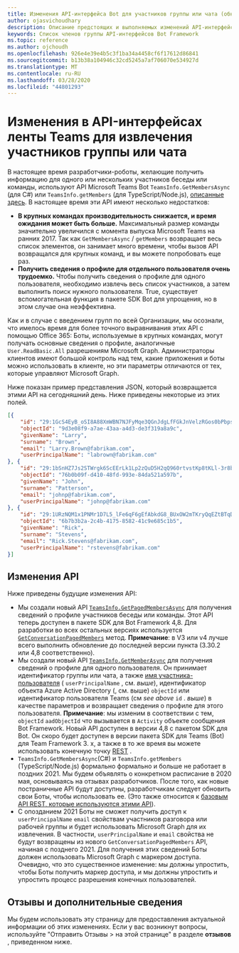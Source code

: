 ```yaml
---
title: Изменения API-интерфейса Bot для участников группы или чата (обновление 2020)
author: ojasvichoudhary
description: Описание предстоящих и выполняемых изменений API-интерфейсов Bot, используемых для получения участников команд и сеансов
keywords: Список членов группы API-интерфейсов Bot Framework
ms.topic: reference
ms.author: ojchoudh
ms.openlocfilehash: 926e4e39e4b5c3f1ba34a4458cf6f17612d86841
ms.sourcegitcommit: b13b38a104946c32cd5245a7af706070e534927d
ms.translationtype: MT
ms.contentlocale: ru-RU
ms.lasthandoff: 03/28/2020
ms.locfileid: "44801293"
---
```

# <a name="changes-to-teams-bot-apis-for-fetching-teamchat-members"></a>Изменения в API-интерфейсах ленты Teams для извлечения участников группы или чата

В настоящее время разработчики-роботы, желающие получить информацию для одного или нескольких участников беседы или команды, используют API Microsoft Teams Bot `TeamsInfo.GetMembersAsync` (для C#) или `TeamsInfo.getMembers` (для TypeScript/Node.js), [описанные здесь](https://docs.microsoft.com/microsoftteams/platform/bots/how-to/get-teams-context?tabs=dotnet#fetching-the-roster-or-user-profile). В настоящее время эти API имеют несколько недостатков:

* **В крупных командах производительность снижается, и время ожидания может быть больше.** Максимальный размер команды значительно увеличился с момента выпуска Microsoft Teams на ранних 2017. Так как `GetMembersAsync` / `getMembers` возвращает весь список элементов, он занимает много времени, чтобы вызов API возвращался для крупных команд, и вы можете попробовать еще раз.
* **Получить сведения о профиле для отдельного пользователя очень трудоемко.** Чтобы получить сведения о профиле для одного пользователя, необходимо извлечь весь список участников, а затем выполнить поиск нужного пользователя. True, существует вспомогательная функция в пакете SDK Bot для упрощения, но в этом случае она неэффективна.

Как и в случае с введением групп по всей Организации, мы осознали, что имелось время для более точного выравнивания этих API с помощью Office 365: Боты, используемые в крупных командах, могут получать основные сведения о профиле, аналогичные `User.ReadBasic.All` разрешениям Microsoft Graph. Администраторы клиентов имеют большой контроль над тем, какие приложения и боты можно использовать в клиенте, но эти параметры отличаются от тех, которые управляют Microsoft Graph.

Ниже показан пример представления JSON, который возвращается этими API на сегодняшний день. Ниже приведены некоторые из этих полей.

```json
[{
    "id": "29:1GcS4EyB_oSI8A88XmWBN7NJFyMqe3QGnJdgLfFGkJnVelzRGos0bPbpsfJjcbAD22bmKc4GMbrY2g4JDrrA8vM06X1-cHHle4zOE6U4ttcc",
    "objectId": "9d3e08f9-a7ae-43aa-a4d3-de3f319a8a9c",
    "givenName": "Larry",
    "surname": "Brown",
    "email": "Larry.Brown@fabrikam.com",
    "userPrincipalName": "labrown@fabrikam.com"
}, {
    "id": "29:1bSnHZ7Js2STWrgk6ScEErLk1Lp2zQuD5H2qQ960rtvstKp8tKLl-3r8b6DoW0QxZimuTxk_kupZ1DBMpvIQQUAZL-PNj0EORDvRZXy8kvWk",
    "objectId": "76b0b09f-d410-48fd-993e-84da521a597b",
    "givenName": "John",
    "surname": "Patterson",
    "email": "johnp@fabrikam.com",
    "userPrincipalName": "johnp@fabrikam.com"
}, {
    "id": "29:1URzNQM1x1PNMr1D7L5_lFe6qF6gEfAbkdG8_BUxOW2mTKryQqEZtBTqDt10-MghkzjYDuUj4KG6nvg5lFAyjOLiGJ4jzhb99WrnI7XKriCs",
    "objectId": "6b7b3b2a-2c4b-4175-8582-41c9e685c1b5",
    "givenName": "Rick",
    "surname": "Stevens",
    "email": "Rick.Stevens@fabrikam.com",
    "userPrincipalName": "rstevens@fabrikam.com"
}]
```

## <a name="api-changes"></a>Изменения API
Ниже приведены будущие изменения API:

* Мы создали новый API [`TeamsInfo.GetPagedMembersAsync`](https://docs.microsoft.com/microsoftteams/platform/bots/how-to/get-teams-context?tabs=dotnet#fetching-the-roster-or-user-profile) для получения сведений о профиле участников беседы или команды. Этот API теперь доступен в пакете SDK для Bot Framework 4,8. Для разработки во всех остальных версиях используется [`GetConversationPagedMembers`](https://docs.microsoft.com/dotnet/api/microsoft.bot.connector.conversationsextensions.getconversationpagedmembersasync?view=botbuilder-dotnet-stable) метод. **Примечание**: в V3 или v4 лучше всего выполнить обновление до последней версии пункта (3.30.2 или 4,8 соответственно). 
* Мы создали новый API [`TeamsInfo.GetMemberAsync`](https://docs.microsoft.com/microsoftteams/platform/bots/how-to/get-teams-context?tabs=dotnet#get-single-member-details) для получения сведений о профиле для одного пользователя. Он принимает идентификатор группы или чата, а также [имя участника-пользователя](https://docs.microsoft.com/windows/win32/ad/naming-properties#userprincipalname) ( `userPrincipalName` , см. *выше*), идентификатор объекта Azure Active Directory (, см. выше) `objectId` или идентификатор пользователя Teams (см *see above* `id` . *выше*) в качестве параметров и возвращает сведения о профиле для этого пользователя. **Примечание**: мы изменим в соответствии с тем, `objectId` `aadObjectId` что вызывается в `Activity` объекте сообщения Bot Framework. Новый API доступен в версии 4,8 с пакетом SDK для Bot. Он скоро будет доступен в версии пакета SDK для Teams (Bot) для Team Framework 3. x, а также в то же время вы можете использовать конечную точку [REST](https://docs.microsoft.com/microsoftteams/platform/bots/how-to/get-teams-context?tabs=json#get-single-member-details) .
* `TeamsInfo.GetMembersAsync`(C#) и `TeamsInfo.getMembers` (TypeScript/Node.js) формально формально и больше не работает в поздних 2021. Мы будем объявлять о конкретном расписание в 2020 мая, основываясь на отзывах разработчиков. После того, как новые постраничные API будут доступны, разработчикам следует обновить свои Боты, чтобы использовать ее. (Это также относится к [базовым API REST, которые используются этими API](https://docs.microsoft.com/microsoftteams/platform/bots/how-to/get-teams-context?tabs=json#tabpanel_CeZOj-G++Q_json)).
* С опозданием 2021 Боты не сможет получить доступ к `userPrincipalName` `email` свойствам участников разговора или рабочей группы и будет использовать Microsoft Graph для их извлечения. В частности, `userPrincipalName` и `email` свойства не будут возвращены из нового `GetConversationPagedMembers` API, начиная с позднего 2021. Для получения этих сведений Боты должен использовать Microsoft Graph с маркером доступа. Очевидно, что это существенное изменение: мы должны упростить, чтобы Боты получить маркер доступа, и мы должны упростить и упростить процесс разрешения конечных пользователей.

## <a name="feedback-and-more-information"></a>Отзывы и дополнительные сведения
Мы будем использовать эту страницу для предоставления актуальной информации об этих изменениях. Если у вас возникнут вопросы, используйте "Отправить Отзывы > на этой странице" в разделе **отзывов** , приведенном ниже. 
